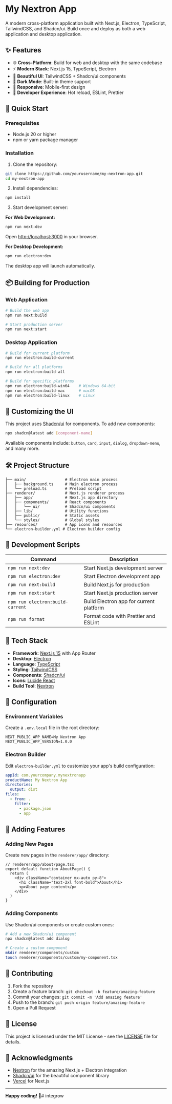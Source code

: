 # My Nextron App

A modern cross-platform application built with Next.js, Electron, TypeScript, TailwindCSS, and Shadcn/ui. Build once and deploy as both a web application and desktop application.

## ✨ Features

- 🌐 **Cross-Platform**: Build for web and desktop with the same codebase
- ⚡ **Modern Stack**: Next.js 15, TypeScript, Electron
- 🎨 **Beautiful UI**: TailwindCSS + Shadcn/ui components
- 🌙 **Dark Mode**: Built-in theme support
- 📱 **Responsive**: Mobile-first design
- 🔧 **Developer Experience**: Hot reload, ESLint, Prettier

## 🚀 Quick Start

### Prerequisites

- Node.js 20 or higher
- npm or yarn package manager

### Installation

1. Clone the repository:
```bash
git clone https://github.com/yourusername/my-nextron-app.git
cd my-nextron-app
```

2. Install dependencies:
```bash
npm install
```

3. Start development server:

**For Web Development:**
```bash
npm run next:dev
```
Open [http://localhost:3000](http://localhost:3000) in your browser.

**For Desktop Development:**
```bash
npm run electron:dev
```
The desktop app will launch automatically.

## 📦 Building for Production

### Web Application

```bash
# Build the web app
npm run next:build

# Start production server
npm run next:start
```

### Desktop Application

```bash
# Build for current platform
npm run electron:build-current

# Build for all platforms
npm run electron:build-all

# Build for specific platforms
npm run electron:build-win64    # Windows 64-bit
npm run electron:build-mac      # macOS
npm run electron:build-linux    # Linux
```

## 🎨 Customizing the UI

This project uses [Shadcn/ui](https://ui.shadcn.com/) for components. To add new components:

```bash
npx shadcn@latest add [component-name]
```

Available components include: `button`, `card`, `input`, `dialog`, `dropdown-menu`, and many more.

## 🛠️ Project Structure

```
├── main/                 # Electron main process
│   ├── background.ts     # Main electron process
│   └── preload.ts        # Preload script
├── renderer/             # Next.js renderer process
│   ├── app/              # Next.js app directory
│   ├── components/       # React components
│   │   └── ui/           # Shadcn/ui components
│   ├── lib/              # Utility functions
│   ├── public/           # Static assets
│   └── styles/           # Global styles
├── resources/            # App icons and resources
└── electron-builder.yml # Electron builder config
```

## 🧪 Development Scripts

| Command | Description |
|---------|-------------|
| `npm run next:dev` | Start Next.js development server |
| `npm run electron:dev` | Start Electron development app |
| `npm run next:build` | Build Next.js for production |
| `npm run next:start` | Start Next.js production server |
| `npm run electron:build-current` | Build Electron app for current platform |
| `npm run format` | Format code with Prettier and ESLint |

## 🎯 Tech Stack

- **Framework**: [Next.js 15](https://nextjs.org/) with App Router
- **Desktop**: [Electron](https://www.electronjs.org/)
- **Language**: [TypeScript](https://www.typescriptlang.org/)
- **Styling**: [TailwindCSS](https://tailwindcss.com/)
- **Components**: [Shadcn/ui](https://ui.shadcn.com/)
- **Icons**: [Lucide React](https://lucide.dev/)
- **Build Tool**: [Nextron](https://github.com/saltyshiomix/nextron)

## 🔧 Configuration

### Environment Variables

Create a `.env.local` file in the root directory:

```env
NEXT_PUBLIC_APP_NAME=My Nextron App
NEXT_PUBLIC_APP_VERSION=1.0.0
```

### Electron Builder

Edit `electron-builder.yml` to customize your app's build configuration:

```yaml
appId: com.yourcompany.mynextronapp
productName: My Nextron App
directories:
  output: dist
files:
  - from: .
    filter:
      - package.json
      - app
```

## 📱 Adding Features

### Adding New Pages

Create new pages in the `renderer/app/` directory:

```tsx
// renderer/app/about/page.tsx
export default function AboutPage() {
  return (
    <div className="container mx-auto py-8">
      <h1 className="text-2xl font-bold">About</h1>
      <p>About page content</p>
    </div>
  )
}
```

### Adding Components

Use Shadcn/ui components or create custom ones:

```bash
# Add a new Shadcn/ui component
npx shadcn@latest add dialog

# Create a custom component
mkdir renderer/components/custom
touch renderer/components/custom/my-component.tsx
```

## 🤝 Contributing

1. Fork the repository
2. Create a feature branch: `git checkout -b feature/amazing-feature`
3. Commit your changes: `git commit -m 'Add amazing feature'`
4. Push to the branch: `git push origin feature/amazing-feature`
5. Open a Pull Request

## 📄 License

This project is licensed under the MIT License - see the [LICENSE](LICENSE) file for details.

## 🙏 Acknowledgments

- [Nextron](https://github.com/saltyshiomix/nextron) for the amazing Next.js + Electron integration
- [Shadcn/ui](https://ui.shadcn.com/) for the beautiful component library
- [Vercel](https://vercel.com/) for Next.js

---

**Happy coding! 🚀**#   i n t e g r o w  
 
